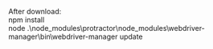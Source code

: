 After download:  
npm install  
node .\node_modules\protractor\node_modules\webdriver-manager\bin\webdriver-manager update
